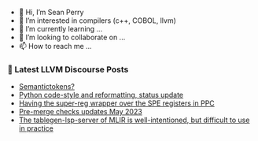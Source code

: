 - 👋 Hi, I’m Sean Perry
- 👀 I’m interested in compilers (c++, COBOL, llvm)
- 🌱 I’m currently learning ...
- 💞️ I’m looking to collaborate on ...
- 📫 How to reach me ...

<!---
s66perry/s66perry is a ✨ special ✨ repository because its `README.md` (this file) appears on your GitHub profile.
You can click the Preview link to take a look at your changes.
--->
### 📕 Latest LLVM Discourse Posts

<!-- DISCOURSE-LLVM:START -->
- [Semantictokens?](https://discourse.llvm.org/t/semantictokens/70574#post_2)
- [Python code-style and reformatting, status update](https://discourse.llvm.org/t/python-code-style-and-reformatting-status-update/70641#post_1)
- [Having the super-reg wrapper over the SPE registers in PPC](https://discourse.llvm.org/t/having-the-super-reg-wrapper-over-the-spe-registers-in-ppc/70640#post_1)
- [Pre-merge checks updates May 2023](https://discourse.llvm.org/t/pre-merge-checks-updates-may-2023/70589#post_7)
- [The tablegen-lsp-server of MLIR is well-intentioned, but difficult to use in practice](https://discourse.llvm.org/t/the-tablegen-lsp-server-of-mlir-is-well-intentioned-but-difficult-to-use-in-practice/70600#post_7)
<!-- DISCOURSE-LLVM:END -->
